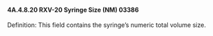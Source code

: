 #### 4A.4.8.20 RXV-20 Syringe Size (NM) 03386

Definition: This field contains the syringe’s numeric total volume size.
